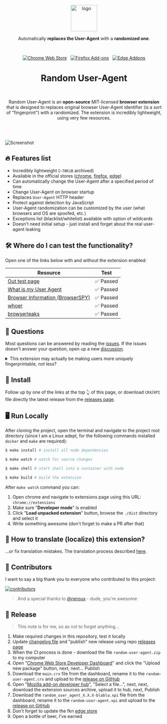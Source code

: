<p align="center"><img width="84" alt="logo" src="https://hsto.org/webt/zh/yz/3t/zhyz3t3knfyukt8pfnshd_xehrm.png"></p>
<p align="center">Automatically <strong>replaces the User-Agent</strong> with a <strong>randomized one</strong>.</p>
<br/>
<p align="center">
  <a href="https://chrome.google.com/webstore/detail/random-hide-user-agent/einpaelgookohagofgnnkcfjbkkgepnp/"><img alt="Chrome Web Store" src="https://img.shields.io/chrome-web-store/v/einpaelgookohagofgnnkcfjbkkgepnp.svg?style=for-the-badge&cacheSeconds=120&logo=google-chrome&label=google%20chrome&logoColor=white"></a> &nbsp; <a href="https://addons.mozilla.org/firefox/addon/random_user_agent/"><img alt="Firefox Add-ons" src="https://img.shields.io/amo/v/random_user_agent.svg?style=for-the-badge&cacheSeconds=120&logo=firefox-browser&label=firefox&logoColor=white"></a> &nbsp; <a href="https://microsoftedge.microsoft.com/addons/detail/random-useragent/addfjgllfhpnacoahmmcafmaacjloded"><img alt="Edge Addons" src="https://img.shields.io/badge/Edge-555555.svg?&style=for-the-badge&logo=microsoft-edge&logoColor=white"></a>
</p>
<h1 align="center">Random User-Agent</h1>
<br/>
<p align="center">Random User-Agent is an <strong>open-source</strong> MIT-licensed <strong>browser extension</strong> that is designed to replaces original browser User-Agent identifier (is a sort of "fingerprint") with a randomized. The extension is incredibly lightweight, using very few resources.</p>
<br/>
<br/>

![Screenshot](https://hsto.org/webt/cl/cz/iv/clczivrmvn47ryadjvtyb13qqom.jpeg)

## 🔥 Features list

- Incredibly lightweight (`~70KiB` archived)
- Available in the official stores ([chrome][link-chrome-store], [firefox][link-ff-store], [edge][link-edge-store])
- Can automatically change the User-Agent after a specified period of time
- Change User-Agent on browser startup
- Replaces `User-Agent` HTTP header
- Protect against detection by JavaScript
- User-Agent randomization can be customized by the user (what browsers and OS are spoofed, etc.)
- Exceptions list (blacklist/whitelist) available with option of wildcards
- Doesn't need initial setup - just install and forget about the real user-agent leaking

## 🛠 Where do I can test the functionality?

Open one of the links below with and without the extension enabled:

Resource                                            |   Test
--------------------------------------------------- | :-------:
[Out test page][test-rua]                           | ✅ Passed
[What is my User Agent][test-webbrowsertools]       | ✅ Passed
[Browser Information (BrowserSPY)][test-browserspy] | ✅ Passed
[whoer][test-whoer]                                 | ✅ Passed
[browserleaks][test-browserleaks]                   | ✅ Passed

[test-rua]:https://tarampampam.github.io/random-user-agent/
[test-webbrowsertools]:https://webbrowsertools.com/useragent/?method=normal&verbose=false
[test-browserspy]:http://browserspy.dk/browser.php
[test-whoer]:https://whoer.net/
[test-browserleaks]:https://browserleaks.com/javascript

## 👀 Questions

Most questions can be answered by reading the [issues][issues]. If the issues doesn't answer your question, open up a
new [discussion][discussions].

<details>
  <summary>This extension may actually be making users more uniquely fingerprintable, not less?</summary>

Faking your user agent might make you _more_ fingerprintable, not less. There are ways other than `User-Agent` sniffing
to determine what browser you're using, so malicious sites could learn what browser you're _really_ using through other
means and then combine that with your randomly changing `User-Agent` to pretty effectively track you. For background,
see [this GitHub issue](https://github.com/tarampampam/random-user-agent/issues/47).
</details>

## 🧩 Install

Follow up by one of the links at the top 👆 of this page, or download `CRX`/`XPI` file directly the latest release from the
[releases page][releases].

## 🖥️ Run Locally

After cloning the project, open the terminal and navigate to the project root directory (since I am a Linux adept, for
the following commands installed `docker` and `make` are required):

```bash
$ make install # install all node dependencies

$ make watch # watch for source changes

$ make shell # start shell into a container with node

$ make build # build the extension
```

After `make watch` command you can:

1. Open chrome and navigate to extensions page using this URL: `chrome://extensions`
2. Make sure "**Developer mode**" is enabled
3. Click "**Load unpacked extension**" button, browse the `./dist` directory and select it
4. Write something awesome (don't forget to make a PR after that)

## 📜 How to translate (localize) this extension?

...or fix translation mistakes. The translation process described [here](./public/_locales).

## 🦾 Contributors

I want to say a big thank you to everyone who contributed to this project:

[![contributors](https://contrib.rocks/image?repo=tarampampam/random-user-agent)][contributors]

> And a special thanks to [@neroux](https://github.com/neroux) - dude, you're awesome

## 🚀 Release

> This note is for me, so as not to forget anything...

1. Make required changes in this repository, test it locally
2. Update [changelog file](CHANGELOG.md) and "publish" new release using repo [releases page][releases]
3. When the CI process is done - download the file `random-user-agent.zip` to my computer
4. Open "[Chrome Web Store Developer Dashboard][chrome-upload-new]" and click the "Upload new package" button, next,
   next... Publish
5. Download the `main.crx` file from the dashboard, rename it to the `random-user-agent.crx` and upload to
   the [release on GitHub][releases]
6. Open "[Mozilla add-on developer hub][ff-upload-new]", "Select a file...", next, next, download the extension sources
   archive, upload it to hub, next, Publish
7. Download the `random_user_agent_X.X.X-blabla.xpi` file from the dashboard, rename it to the `random-user-agent.xpi`
   and upload to the [release on GitHub][releases]
8. Don't forget to update the fkn [edge store][edge-upload-new]
9. Open a bottle of beer, I've earned

[chrome-upload-new]:https://chrome.google.com/webstore/devconsole/ea9e18ff-c849-424a-acba-9b43eaad29c8/einpaelgookohagofgnnkcfjbkkgepnp/edit/package

[ff-upload-new]:https://addons.mozilla.org/en-US/developers/addon/random_user_agent/versions/submit/

[edge-upload-new]:https://partner.microsoft.com/en-us/dashboard/microsoftedge/6e5e9cbf-8846-4830-9fa5-9f77d03aa39f/packages

[issues]:https://github.com/tarampampam/random-user-agent/issues

[discussions]:https://github.com/tarampampam/random-user-agent/discussions

[releases]:https://github.com/tarampampam/random-user-agent/releases

[contributors]:https://github.com/tarampampam/random-user-agent/graphs/contributors

[link-chrome-store]:https://chrome.google.com/webstore/detail/random-hide-user-agent/einpaelgookohagofgnnkcfjbkkgepnp

[link-ff-store]:https://addons.mozilla.org/firefox/addon/random_user_agent/

[link-edge-store]:https://microsoftedge.microsoft.com/addons/detail/random-useragent/addfjgllfhpnacoahmmcafmaacjloded
